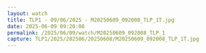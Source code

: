 ```yaml
---
layout: watch
title: TLP1 - 09/06/2025 - M20250609_092008_TLP_1T.jpg
date: 2025-06-09 09:20:08
permalink: /2025/06/09/watch/M20250609_092008_TLP_1
capture: TLP1/2025/202506/20250608/M20250609_092008_TLP_1T.jpg
---
```

